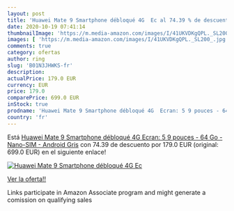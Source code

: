 ```yaml
---
layout: post
title: 'Huawei Mate 9 Smartphone débloqué 4G  Ec al 74.39 % de descuento'
date: 2020-10-19 07:41:14
thumbnailImage: 'https://m.media-amazon.com/images/I/41UKVDKgQPL._SL200_.jpg'
images: [ 'https://m.media-amazon.com/images/I/41UKVDKgQPL._SL200_.jpg' ]
comments: true
category: ofertas
author: ring
slug: 'B01N3JHWKS-fr'
description:
actualPrice: 179.0 EUR
currency: EUR
price: 179.0
comparePrice: 699.0 EUR
inStock: true
prodname: 'Huawei Mate 9 Smartphone débloqué 4G  Ecran: 5 9 pouces - 64 Go - Nano-SIM - Android  Gris'
country: 'fr'
---
```


Está [Huawei Mate 9 Smartphone débloqué 4G  Ecran: 5 9 pouces - 64 Go - Nano-SIM - Android  Gris](https://www.amazon.fr/dp/B01N3JHWKS/?tag=tolees0d-21) con 74.39 de descuento por 179.0 EUR (original: 699.0 EUR) en el siguiente enlace!

[![Huawei Mate 9 Smartphone débloqué 4G  Ec](https://m.media-amazon.com/images/I/41UKVDKgQPL._SL200_.jpg)](https://www.amazon.fr/dp/B01N3JHWKS/?tag=tolees0d-21)

[Ver la oferta!!](https://www.amazon.fr/dp/B01N3JHWKS/?tag=tolees0d-21)

Links participate in Amazon Associate program and might generate a comission on qualifying sales


